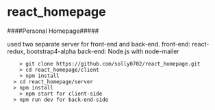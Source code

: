 # react_homepage

####Personal Homepage#####

used two separate server for front-end and back-end. 
front-end: react-redux, bootstrap4-alpha 
back-end: Node.js with node-mailer

```
	> git clone https://github.com/solly0702/react_homepage.git
	> cd react_homepage/client
	> npm install
  > cd react_homepage/server
  > npm install
	> npm start for client-side
  > npm run dev for back-end-side
```
